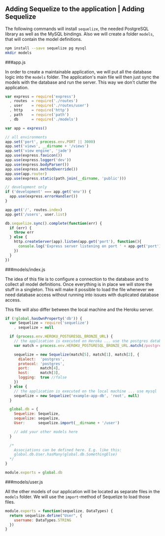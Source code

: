 ## Adding Sequelize to the application | Adding Sequelize

The following commands will install `sequelize`, the needed PostgreSQL library as well as the MySQL bindings. Also we will create a folder `models`, that will contain the model definitions.

```bash
npm install --save sequelize pg mysql
mkdir models
```

###app.js

In order to create a maintainable application, we will put all the database logic into the `models` folder. The application's main file will then just sync the models with the database and run the server. This way we don't clutter the application.

```js
var express = require('express')
  , routes  = require('./routes')
  , user    = require('./routes/user')
  , http    = require('http')
  , path    = require('path')
  , db      = require('./models')

var app = express()

// all environments
app.set('port', process.env.PORT || 3000)
app.set('views', __dirname + '/views')
app.set('view engine', 'jade')
app.use(express.favicon())
app.use(express.logger('dev'))
app.use(express.bodyParser())
app.use(express.methodOverride())
app.use(app.router)
app.use(express.static(path.join(__dirname, 'public')))

// development only
if ('development' === app.get('env')) {
  app.use(express.errorHandler())
}

app.get('/', routes.index)
app.get('/users', user.list)

db.sequelize.sync().complete(function(err) {
  if (err) {
    throw err
  } else {
    http.createServer(app).listen(app.get('port'), function(){
      console.log('Express server listening on port ' + app.get('port'))
    })
  }
})
```

###models/index.js

The idea of this file is to configure a connection to the database and to collect all model definitions. Once everything is in place we will store the stuff in a singleton. This will make it possible to load the file whenever we need database access without running into issues with duplicated database access.

This file will also differ between the local machine and the Heroku server.

```js
if (!global.hasOwnProperty('db')) {
  var Sequelize = require('sequelize')
    , sequelize = null

  if (process.env.HEROKU_POSTGRESQL_BRONZE_URL) {
    // the application is executed on Heroku ... use the postgres database
    var match = process.env.HEROKU_POSTGRESQL_BRONZE_URL.match(/postgres:\/\/([^:]+):([^@]+)@([^:]+):(\d+)\/(.+)/)

    sequelize = new Sequelize(match[5], match[1], match[2], {
      dialect:  'postgres',
      protocol: 'postgres',
      port:     match[4],
      host:     match[3],
      logging:  true //false
    })
  } else {
    // the application is executed on the local machine ... use mysql
    sequelize = new Sequelize('example-app-db', 'root', null)
  }

  global.db = {
    Sequelize: Sequelize,
    sequelize: sequelize,
    User:      sequelize.import(__dirname + '/user')

    // add your other models here
  }

  /*
    Associations can be defined here. E.g. like this:
    global.db.User.hasMany(global.db.SomethingElse)
  */
}

module.exports = global.db
```

###models/user.js

All the other models of our application will be located as separate files in the `models` folder. We will use the `import`-method of Sequelize to load those files.

```js
module.exports = function(sequelize, DataTypes) {
  return sequelize.define("User", {
    username: DataTypes.STRING
  })
}
```
